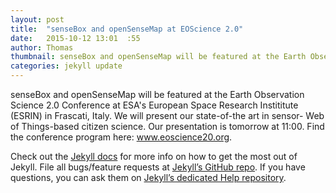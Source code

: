 ```yaml
---
layout: post
title:  "senseBox and openSenseMap at EOScience 2.0"
date:   2015-10-12 13:01  :55
author: Thomas
thumbnail: senseBox and openSenseMap will be featured at the Earth Observation Science 2.0 Conference at ESA's European Space Research Instititute (ESRIN) in Frascati, Italy. We will present our state-of-the art...
categories: jekyll update
---
```


senseBox and openSenseMap will be featured at the Earth Observation Science 2.0 Conference at ESA's European Space Research Instititute (ESRIN) in Frascati, Italy. We will present our state-of-the art in sensor- Web of Things-based citizen science. Our presentation is tomorrow at 11:00. Find the conference program here: www.eoscience20.org. 


Check out the [Jekyll docs][jekyll] for more info on how to get the most out of Jekyll. File all bugs/feature requests at [Jekyll’s GitHub repo][jekyll-gh]. If you have questions, you can ask them on [Jekyll’s dedicated Help repository][jekyll-help].

[jekyll]:      http://jekyllrb.com
[jekyll-gh]:   https://github.com/jekyll/jekyll
[jekyll-help]: https://github.com/jekyll/jekyll-help
